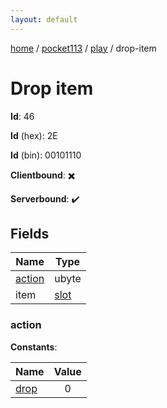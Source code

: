 ```yaml
---
layout: default
---
```


[home](/)  /  [pocket113](/protocol/pocket113)  /  [play](/protocol/pocket113/play)  /  drop-item

# Drop item

**Id**: 46

**Id** (hex): 2E

**Id** (bin): 00101110

**Clientbound**: ✖️

**Serverbound**: ✔️

## Fields

Name | Type
---|---
[action](#action) | ubyte
item | [slot](/protocol/pocket113/types/slot)

### action

**Constants**:

Name | Value
---|:---:
[drop](action_drop) | 0
